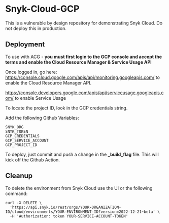# Snyk-Cloud-GCP

This is a vulnerable by design repository for demonstrating Snyk Cloud. Do not deploy this in production.

## Deployment

To use with ACG - <b> you must first login to the GCP console and accept the terms and enable the Cloud Resource Manager & 
Service Usage  API</b>

Once logged in, go here: 
https://console.cloud.google.com/apis/api/monitoring.googleapis.com/ to enable the Cloud Resource Manager API. 

https://console.developers.google.com/apis/api/serviceusage.googleapis.com/ to enable Service Usage


To locate the project ID, look in the GCP credentials string.

Add the following Github Variables:

```
SNYK_ORG
SNYK_TOKEN
GCP_CREDENTIALS
GCP_SERVICE_ACCOUNT
GCP_PROJECT_ID
```


To deploy, just commit and push a change in the <b>_build_flag</b> file. This will kick off the Github Action.

## Cleanup

To delete the environment from Snyk Cloud use the UI or the following command:

```
curl -X DELETE \
  'https://api.snyk.io/rest/orgs/YOUR-ORGANIZATION-ID/cloud/environments/YOUR-ENVIRONMENT-ID?version=2022-12-21~beta' \
  -H 'Authorization: token YOUR-SERVICE-ACCOUNT-TOKEN'
```
